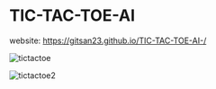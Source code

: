 # TIC-TAC-TOE-AI
website: https://gitsan23.github.io/TIC-TAC-TOE-AI-/

![tictactoe](https://user-images.githubusercontent.com/67227261/95022275-d77a2e80-0693-11eb-9c78-f4940e6b0318.JPG)

![tictactoe2](https://user-images.githubusercontent.com/67227261/95022283-e5c84a80-0693-11eb-98f0-986f33dabad9.JPG)
